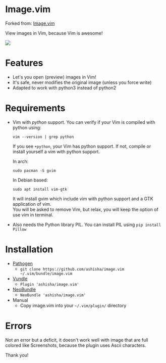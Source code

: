 # Image.vim
Forked from: [Image.vim](https://github.com/ashisha/image.vim)

View images in Vim, because Vim is awesome!

![](https://github.com/ashisha/image.vim/blob/master/screenshot/image.vim.jpg)



Features
=========
* Let's you open (preview) images in Vim!
* It's safe, never modifies the original image (unless you force write)
* Adapted to work with python3 instead of python2

Requirements
============
* Vim with *python* support. You can verify if your Vim is compiled with python using:
  
  `vim --version | grep python`

  If you see `+python`, your Vim has python support. If not, compile or install yourself
  a vim with python support.

  In arch:
  ```
  sudo pacman -S gvim
  ```
  In Debian based:

  ```
  sudo apt install vim-gtk
  ```
  
  It will install gvim which include vim with python support and a GTK application of vim.  
  You will be asked to remove Vim, but relax, you will keep the option of use vim in terminal.
  
* Also needs the Python library PIL. You can install PIL using `pip install Pillow`

Installation
============
* [Pathogen](https://github.com/tpope/vim-pathogen)
  *  `git clone https://github.com/ashisha/image.vim ~/.vim/bundle/image.vim`
* [Vundle](https://github.com/gmarik/vundle)
  * `Plugin 'ashisha/image.vim'`
* [NeoBundle](https://github.com/Shougo/neobundle.vim)
  * `NeoBundle 'ashisha/image.vim'`
* Manual
  * Copy image.vim into your `~/.vim/plugin/` directory

Errors
============
Not an error but a deficit, it doesn't work well with image that are 
full colored like Screenshots, because the plugin uses Ascii characters.


Thank you!
